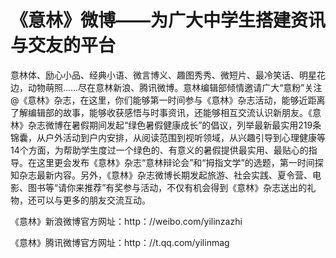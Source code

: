 # 《意林》微博——为广大中学生搭建资讯与交友的平台

意林体、励心小品、经典小语、微言博义、趣图秀秀、微短片、最冷笑话、明星花边，动物萌照……尽在意林新浪、腾讯微博。意林编辑部倾情邀请广大“意粉”关注@《意林》杂志，在这里，你们能够第一时间参与《意林》杂志活动，能够近距离了解编辑部的故事，能够收获感悟与时事资讯，还能够相互交流认识新朋友。《意林》杂志微博在暑假期间发起“绿色暑假健康成长”的倡议，列举最新最实用219条锦囊，从户外活动到户内安排，从阅读范围到视听领域，从兴趣引导到心理健康等14个方面，为帮助学生度过一个绿色的、有意义的暑假提供最实用、最贴心的指导。在这里更会发布《意林》杂志“意林辩论会”和“拇指文学”的选题，第一时间探知杂志最新内容。另外，《意林》杂志微博长期发起旅游、社会实践、夏令营、电影、图书等“请你来推荐”有奖参与活动，不仅有机会得到《意林》杂志送出的礼物，还可以与更多的朋友交流互动。

《意林》新浪微博官方网址：http：//weibo.com/yilinzazhi

《意林》腾讯微博官方网址：http：//t.qq.com/yilinmag